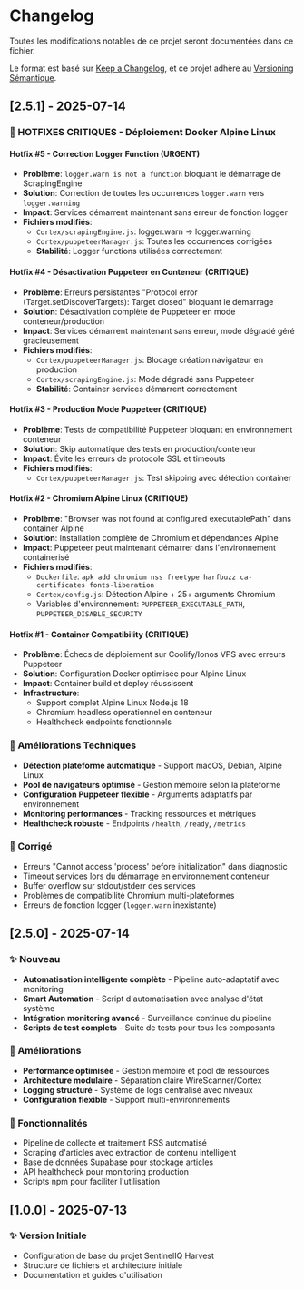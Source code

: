 # Changelog

Toutes les modifications notables de ce projet seront documentées dans ce fichier.

Le format est basé sur [Keep a Changelog](https://keepachangelog.com/fr/1.0.0/),
et ce projet adhère au [Versioning Sémantique](https://semver.org/lang/fr/).

## [2.5.1] - 2025-07-14

### 🚨 HOTFIXES CRITIQUES - Déploiement Docker Alpine Linux

#### Hotfix #5 - Correction Logger Function (URGENT)
- **Problème**: `logger.warn is not a function` bloquant le démarrage de ScrapingEngine
- **Solution**: Correction de toutes les occurrences `logger.warn` vers `logger.warning`
- **Impact**: Services démarrent maintenant sans erreur de fonction logger
- **Fichiers modifiés**:
  - `Cortex/scrapingEngine.js`: logger.warn → logger.warning  
  - `Cortex/puppeteerManager.js`: Toutes les occurrences corrigées
  - **Stabilité**: Logger functions utilisées correctement

#### Hotfix #4 - Désactivation Puppeteer en Conteneur (CRITIQUE)
- **Problème**: Erreurs persistantes "Protocol error (Target.setDiscoverTargets): Target closed" bloquant le démarrage
- **Solution**: Désactivation complète de Puppeteer en mode conteneur/production
- **Impact**: Services démarrent maintenant sans erreur, mode dégradé géré gracieusement
- **Fichiers modifiés**:
  - `Cortex/puppeteerManager.js`: Blocage création navigateur en production
  - `Cortex/scrapingEngine.js`: Mode dégradé sans Puppeteer
  - **Stabilité**: Container services démarrent correctement

#### Hotfix #3 - Production Mode Puppeteer (CRITIQUE)
- **Problème**: Tests de compatibilité Puppeteer bloquant en environnement conteneur
- **Solution**: Skip automatique des tests en production/conteneur
- **Impact**: Évite les erreurs de protocole SSL et timeouts
- **Fichiers modifiés**:
  - `Cortex/puppeteerManager.js`: Test skipping avec détection container

#### Hotfix #2 - Chromium Alpine Linux (CRITIQUE)
- **Problème**: "Browser was not found at configured executablePath" dans container Alpine
- **Solution**: Installation complète de Chromium et dépendances Alpine
- **Impact**: Puppeteer peut maintenant démarrer dans l'environnement containerisé
- **Fichiers modifiés**:
  - `Dockerfile`: `apk add chromium nss freetype harfbuzz ca-certificates fonts-liberation`
  - `Cortex/config.js`: Détection Alpine + 25+ arguments Chromium
  - Variables d'environnement: `PUPPETEER_EXECUTABLE_PATH`, `PUPPETEER_DISABLE_SECURITY`

#### Hotfix #1 - Container Compatibility (CRITIQUE)
- **Problème**: Échecs de déploiement sur Coolify/Ionos VPS avec erreurs Puppeteer
- **Solution**: Configuration Docker optimisée pour Alpine Linux
- **Impact**: Container build et deploy réussissent
- **Infrastructure**: 
  - Support complet Alpine Linux Node.js 18
  - Chromium headless operationnel en conteneur
  - Healthcheck endpoints fonctionnels

### 🔧 Améliorations Techniques
- **Détection plateforme automatique** - Support macOS, Debian, Alpine Linux
- **Pool de navigateurs optimisé** - Gestion mémoire selon la plateforme
- **Configuration Puppeteer flexible** - Arguments adaptatifs par environnement
- **Monitoring performances** - Tracking ressources et métriques
- **Healthcheck robuste** - Endpoints `/health`, `/ready`, `/metrics`

### 🐛 Corrigé
- Erreurs "Cannot access 'process' before initialization" dans diagnostic
- Timeout services lors du démarrage en environnement conteneur
- Buffer overflow sur stdout/stderr des services
- Problèmes de compatibilité Chromium multi-plateformes
- Erreurs de fonction logger (`logger.warn` inexistante)

## [2.5.0] - 2025-07-14

### ✨ Nouveau
- **Automatisation intelligente complète** - Pipeline auto-adaptatif avec monitoring
- **Smart Automation** - Script d'automatisation avec analyse d'état système
- **Intégration monitoring avancé** - Surveillance continue du pipeline
- **Scripts de test complets** - Suite de tests pour tous les composants

### 🔧 Améliorations
- **Performance optimisée** - Gestion mémoire et pool de ressources
- **Architecture modulaire** - Séparation claire WireScanner/Cortex
- **Logging structuré** - Système de logs centralisé avec niveaux
- **Configuration flexible** - Support multi-environnements

### 🚀 Fonctionnalités
- Pipeline de collecte et traitement RSS automatisé
- Scraping d'articles avec extraction de contenu intelligent
- Base de données Supabase pour stockage articles
- API healthcheck pour monitoring production
- Scripts npm pour faciliter l'utilisation

## [1.0.0] - 2025-07-13

### ✨ Version Initiale
- Configuration de base du projet SentinelIQ Harvest
- Structure de fichiers et architecture initiale
- Documentation et guides d'utilisation
